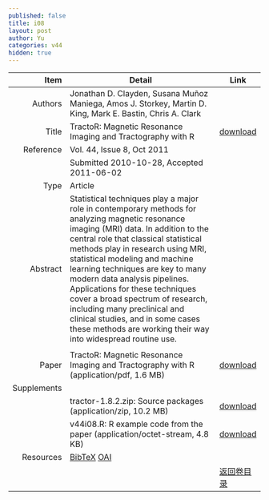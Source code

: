 ```yaml
---
published: false
title: i08
layout: post
author: Yu
categories: v44
hidden: true
---
```


| Item | Detail | Link |
|---:|---|---|
| Authors | Jonathan D. Clayden, Susana Muñoz Maniega, Amos J. Storkey, Martin D. King, Mark E. Bastin, Chris A. Clark| |
| Title |TractoR: Magnetic Resonance Imaging and Tractography with R | [download](http://www.jstatsoft.org/v44/i08/paper) |
| Reference |Vol. 44, Issue 8, Oct 2011 | |
| | Submitted 2010-10-28, Accepted 2011-06-02| | 
| Type | Article| |
| Abstract | Statistical techniques play a major role in contemporary methods for analyzing magnetic resonance imaging (MRI) data. In addition to the central role that classical statistical methods play in research using MRI, statistical modeling and machine learning techniques are key to many modern data analysis pipelines. Applications for these techniques cover a broad spectrum of research, including many preclinical and clinical studies, and in some cases these methods are working their way into widespread routine use.
| |
| Paper | TractoR: Magnetic Resonance Imaging and Tractography with R  (application/pdf, 1.6 MB)| [download](http://www.jstatsoft.org/v44/i08/paper) |
| Supplements | | |
| |tractor-1.8.2.zip: Source packages  (application/zip, 10.2 MB)|  [download](http://www.jstatsoft.org/v44/i08/supp/1) |
| |v44i08.R:          R example code from the paper  (application/octet-stream, 4.8 KB)|  [download](http://www.jstatsoft.org/v44/i08/supp/2) |
| Resources | [BibTeX](http://www.jstatsoft.org/v44/i08/bibtex) [OAI](http://www.jstatsoft.org/oai?verb=GetRecord&identifier=oai.jstatsoft/v44/i08&prefix=oai_dc)| |
| |  | [返回卷目录]({{site.baseurl}}/volume/v44.html) |